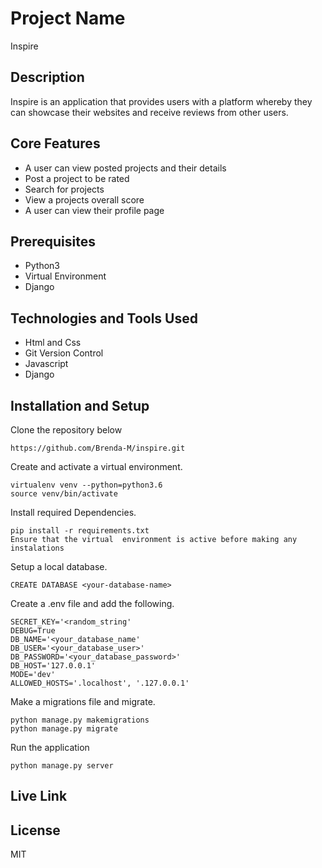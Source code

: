 # Project Name

Inspire

## Description

Inspire is an application that provides users with a platform whereby they can showcase their websites and  receive reviews from other users. 

## Core Features

<ul>
<li>A user can view posted projects and their details</li>
<li>Post a project to be rated</li>
<li>Search for projects</li>
<li>View a projects overall score</li>
<li>A user can view their profile page</li>

</ul>


## Prerequisites

<ul>
<li>Python3</li>
<li>Virtual Environment</li>
<li>Django </li>
</ul>

## Technologies and Tools Used

<ul>
<li>Html and Css </li>
<li>Git Version Control</li>
<li>Javascript </li>
<li>Django</li>
</ul>

## Installation and Setup

Clone the repository below

  `https://github.com/Brenda-M/inspire.git`

Create and activate a virtual environment. 

  ```
  virtualenv venv --python=python3.6
  source venv/bin/activate

  ```

Install required Dependencies.

  ```
  pip install -r requirements.txt
  Ensure that the virtual  environment is active before making any instalations
  ```

Setup a local database.

  ```
  CREATE DATABASE <your-database-name>

  ```

Create a .env file and add the following.

  ```
  SECRET_KEY='<random_string'
  DEBUG=True
  DB_NAME='<your_database_name'
  DB_USER='<your_database_user>'
  DB_PASSWORD='<your_database_password>'
  DB_HOST='127.0.0.1'
  MODE='dev'
  ALLOWED_HOSTS='.localhost', '.127.0.0.1'
  
  ```

Make a migrations file and migrate.

  ```
  python manage.py makemigrations
  python manage.py migrate

  ```

Run the application

  `python manage.py server`

## Live Link



## License

 MIT